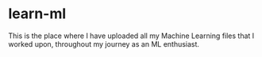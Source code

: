 # learn-ml
This is the place where I have uploaded all my Machine Learning files that I worked upon, throughout my journey as an ML enthusiast.
